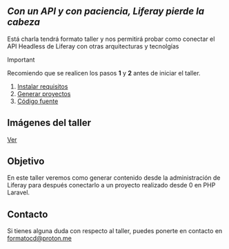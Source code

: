 ## _Con un API y con paciencia, Liferay pierde la cabeza_
Está charla tendrá formato taller y nos permitirá probar como conectar el API Headless de Liferay con otras arquitecturas y tecnolgías

> [!IMPORTANT]
> Recomiendo que se realicen los pasos **1** y **2** antes de iniciar el taller.

1. [Instalar requisitos](./install-requirements)
2. [Generar proyectos](./generate-projects)
3. [Código fuente](https://gist.github.com/formatocd/881eb95166e52c604a5bbe95fc995e0b)

## Imágenes del taller
[Ver](./workshop-images)

## Objetivo
En este taller veremos como generar contenido desde la administración de Liferay para después conectarlo a un proyecto realizado desde 0 en PHP Laravel.

## Contacto
Si tienes alguna duda con respecto al taller, puedes ponerte en contacto en <formatocd@proton.me>
